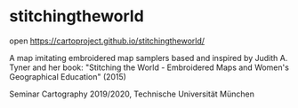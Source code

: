 # stitchingtheworld

open https://cartoproject.github.io/stitchingtheworld/

A map imitating embroidered map samplers based and inspired by Judith A. Tyner and her book: "Stitching the World - Embroidered Maps and Women's Geographical Education" (2015)

Seminar Cartography 2019/2020, Technische Universität München
